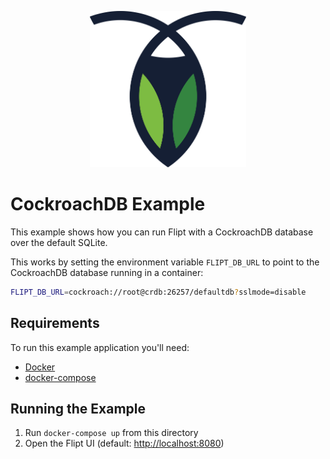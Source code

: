 <p align="center">
    <img src="../../images/cockroachdb.svg" alt="CockroachDB" width=250 height=250 />
</p>

# CockroachDB Example

This example shows how you can run Flipt with a CockroachDB database over the default SQLite.

This works by setting the environment variable `FLIPT_DB_URL` to point to the CockroachDB database running in a container:

```bash
FLIPT_DB_URL=cockroach://root@crdb:26257/defaultdb?sslmode=disable
```

## Requirements

To run this example application you'll need:

* [Docker](https://docs.docker.com/install/)
* [docker-compose](https://docs.docker.com/compose/install/)

## Running the Example

1. Run `docker-compose up` from this directory
1. Open the Flipt UI (default: [http://localhost:8080](http://localhost:8080))
